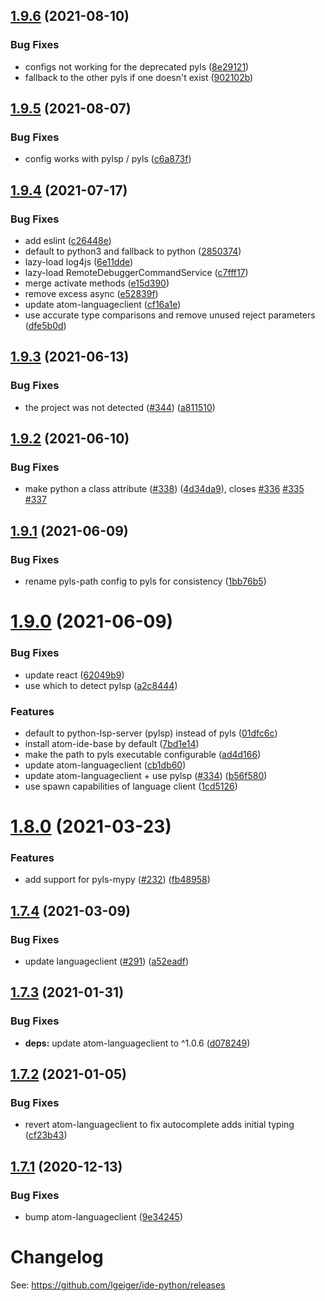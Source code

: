 ## [1.9.6](https://github.com/lgeiger/ide-python/compare/v1.9.5...v1.9.6) (2021-08-10)


### Bug Fixes

* configs not working for the deprecated pyls ([8e29121](https://github.com/lgeiger/ide-python/commit/8e291211dc5930363d3ad146f8c05594f40a8211))
* fallback to the other pyls if one doesn't exist ([902102b](https://github.com/lgeiger/ide-python/commit/902102bed3e675bb00007eec94ef7af5d6059d7c))

## [1.9.5](https://github.com/lgeiger/ide-python/compare/v1.9.4...v1.9.5) (2021-08-07)


### Bug Fixes

* config works with pylsp / pyls ([c6a873f](https://github.com/lgeiger/ide-python/commit/c6a873fb5219eb2f94da1a5530e277a0a01bb941))

## [1.9.4](https://github.com/lgeiger/ide-python/compare/v1.9.3...v1.9.4) (2021-07-17)


### Bug Fixes

* add eslint ([c26448e](https://github.com/lgeiger/ide-python/commit/c26448e85bd7874d74e04af7692b776c3f403481))
* default to python3 and fallback to python ([2850374](https://github.com/lgeiger/ide-python/commit/2850374140890fff815512bf83ecf4b4c7a97a5d))
* lazy-load log4js ([6e11dde](https://github.com/lgeiger/ide-python/commit/6e11dde88cad24aab526fb3644e4a1fb3c6186b2))
* lazy-load RemoteDebuggerCommandService ([c7fff17](https://github.com/lgeiger/ide-python/commit/c7fff17e002225371cbf036b8614daac0c7e62ac))
* merge activate methods ([e15d390](https://github.com/lgeiger/ide-python/commit/e15d390b937692dd31dd3eda68805b5ff78fdc08))
* remove excess async ([e52839f](https://github.com/lgeiger/ide-python/commit/e52839f4b1c42e577958baa4876ebb595d90bb25))
* update atom-languageclient ([cf16a1e](https://github.com/lgeiger/ide-python/commit/cf16a1ebdb953c6efd3af8c38bf51e90fac52a75))
* use accurate type comparisons and remove unused reject parameters ([dfe5b0d](https://github.com/lgeiger/ide-python/commit/dfe5b0dcc0caf9b4d315c22563ead00a1911d157))

## [1.9.3](https://github.com/lgeiger/ide-python/compare/v1.9.2...v1.9.3) (2021-06-13)


### Bug Fixes

* the project was not detected ([#344](https://github.com/lgeiger/ide-python/issues/344)) ([a811510](https://github.com/lgeiger/ide-python/commit/a8115105b64422db9fc42214d1402199005f8875))

## [1.9.2](https://github.com/lgeiger/ide-python/compare/v1.9.1...v1.9.2) (2021-06-10)


### Bug Fixes

* make python a class attribute ([#338](https://github.com/lgeiger/ide-python/issues/338)) ([4d34da9](https://github.com/lgeiger/ide-python/commit/4d34da93174561f37b01af433817f7a1f9f5d23b)), closes [#336](https://github.com/lgeiger/ide-python/issues/336) [#335](https://github.com/lgeiger/ide-python/issues/335) [#337](https://github.com/lgeiger/ide-python/issues/337)

## [1.9.1](https://github.com/lgeiger/ide-python/compare/v1.9.0...v1.9.1) (2021-06-09)


### Bug Fixes

* rename pyls-path config to pyls for consistency ([1bb76b5](https://github.com/lgeiger/ide-python/commit/1bb76b5137157a640582da375102252308b94de1))

# [1.9.0](https://github.com/lgeiger/ide-python/compare/v1.8.0...v1.9.0) (2021-06-09)


### Bug Fixes

* update react ([62049b9](https://github.com/lgeiger/ide-python/commit/62049b9999c462894e3bdd301555b5c7468e9ab7))
* use which to detect pylsp ([a2c8444](https://github.com/lgeiger/ide-python/commit/a2c844429a717add01d07369a4e0ef0e3255334e))


### Features

* default to python-lsp-server (pylsp) instead of pyls ([01dfc6c](https://github.com/lgeiger/ide-python/commit/01dfc6cafc0d22a146e7b1cd960cf13ce7e74bae))
* install atom-ide-base by default ([7bd1e14](https://github.com/lgeiger/ide-python/commit/7bd1e14a706fc8197b952268fc858dc77e468e42))
* make the path to pyls executable configurable ([ad4d166](https://github.com/lgeiger/ide-python/commit/ad4d16630b126e73347995ea8dd3f136ddd06e38))
* update atom-languageclient ([cb1db60](https://github.com/lgeiger/ide-python/commit/cb1db60b26fb5edb0c560ed9248ce3b648751fec))
* update atom-languageclient + use pylsp ([#334](https://github.com/lgeiger/ide-python/issues/334)) ([b56f580](https://github.com/lgeiger/ide-python/commit/b56f580b0f340720fdfe6592e3b9da113bb7fa54))
* use spawn capabilities of language client ([1cd5126](https://github.com/lgeiger/ide-python/commit/1cd512688fcf457ccd0f5982781b4ffef89540f8))

# [1.8.0](https://github.com/lgeiger/ide-python/compare/v1.7.4...v1.8.0) (2021-03-23)


### Features

* add support for pyls-mypy ([#232](https://github.com/lgeiger/ide-python/issues/232)) ([fb48958](https://github.com/lgeiger/ide-python/commit/fb489582ff25538e026f91815ee58e8a16654688))

## [1.7.4](https://github.com/lgeiger/ide-python/compare/v1.7.3...v1.7.4) (2021-03-09)


### Bug Fixes

* update languageclient ([#291](https://github.com/lgeiger/ide-python/issues/291)) ([a52eadf](https://github.com/lgeiger/ide-python/commit/a52eadf4ff491bd25762c1167905daa27faaaa71))

## [1.7.3](https://github.com/lgeiger/ide-python/compare/v1.7.2...v1.7.3) (2021-01-31)


### Bug Fixes

* **deps:** update atom-languageclient to ^1.0.6 ([d078249](https://github.com/lgeiger/ide-python/commit/d0782490c405fbc3a762cad6c0c687be1f86a74b))

## [1.7.2](https://github.com/lgeiger/ide-python/compare/v1.7.1...v1.7.2) (2021-01-05)


### Bug Fixes

* revert atom-languageclient to fix autocomplete adds initial typing ([cf23b43](https://github.com/lgeiger/ide-python/commit/cf23b432e5834c882b913525c851969552b5a68e))

## [1.7.1](https://github.com/lgeiger/ide-python/compare/v1.7.0...v1.7.1) (2020-12-13)


### Bug Fixes

* bump atom-languageclient ([9e34245](https://github.com/lgeiger/ide-python/commit/9e34245f5389475b0cdff073c539d1bf42f31ced))

# Changelog

See: https://github.com/lgeiger/ide-python/releases
